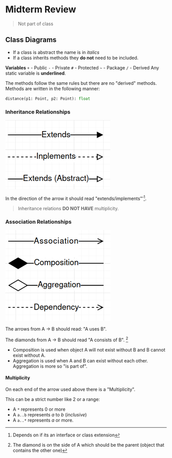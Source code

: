 # Midterm Review

> Not part of class

## Class Diagrams
+ If a class is abstract the name is in *italics*
+ If a class inherits methods they **do not** need to be included. 

**Variables**
`+` - Public
`-` - Private
`#` - Protected
`~` - Package
`/` - Derived
Any static variable is **underlined**. 

The methods follow the same rules but there are no "derived" methods. 
Methods are written in the following manner:

```python
distance(p1: Point, p2: Point): float
```

### Inheritance Relationships 

![Inheritance_arrows.png](../img/Inheritance_arrows.png)

In the direction of the arrow it should read "extends/implements"'[^1].

> Inheritance relations **DO NOT HAVE** multiplicity. 

### Association Relationships

![Association_arrows.png](../img/Association_arrows.png)

The arrows from A $\to$ B should read: "A uses B". 

The diamonds from A $\to$ B should read "A consists of B". [^2]
+ Composition is used when object A will not exist without B and B cannot exist without A.
+ Aggregation is used when A and B can exist without each other. Aggregation is more so "is part of".

#### Multiplicity
On each end of the arrow used above there is a "Multiplicity". 

This can be a strict number like $2$ or a range:
+ A `*` represents 0 or more
+ A `a..b` represents $a$ to $b$ (*inclusive*)
+ A `a..*` represents $a$ or more.


[^1]: Depends on if its an interface or class extension
[^2]: The diamond is on the side of A which should be the parent (object that contains the other one)